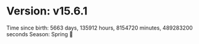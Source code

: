 # Version: v15.6.1
Time since birth: 5663 days, 135912 hours, 8154720 minutes, 489283200 seconds
Season: Spring 🌸
